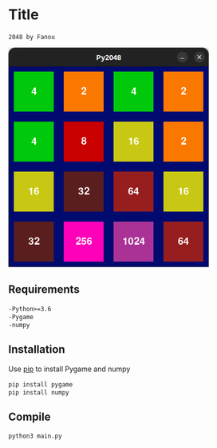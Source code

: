 # Title
    2048 by Fanou
![Alt text](/Py2048.png)
## Requirements

    -Python>=3.6
    -Pygame
    -numpy
## Installation 
   Use [pip](https://pip.pypa.io/en/stable/) to install Pygame and numpy

    pip install pygame 
    pip install numpy

## Compile 
    python3 main.py
